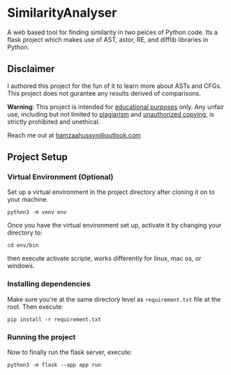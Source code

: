 # SimilarityAnalyser

A web based tool for finding similarity in two peices of Python code.
Its a flask project which makes use of AST, astor, RE, and difflib libraries in Python.

## Disclaimer

I authored this project for the fun of it to learn more about ASTs and CFGs. This project does not gurantee any results derived of comparisons.

**Warning**: This project is intended for <u>educational purposes</u> only. Any unfair use, including but not limited to <u>plagiarism</u> and <u>unauthorized copying</u>, is strictly prohibited and unethical.

Reach me out at [hamzaahussyn@outlook.com](mailto:hamzaahussyn@outlook.com)

## Project Setup

### Virtual Environment (Optional)
Set up a virtual environment in the project directory after cloning it on to your machine.

`python3 -m venv env`

Once you have the virtual environment set up, activate it by changing your directory to:

`cd env/bin`

then execute activate scripte, works differently for linux, mac os, or windows.

### Installing dependencies
Make sure you're at the same directory level as `requirement.txt` file at the root. Then execute:

`pip install -r requirement.txt`

### Running the project
Now to finally run the flask server, execute:

`python3 -m flask --app app run`

